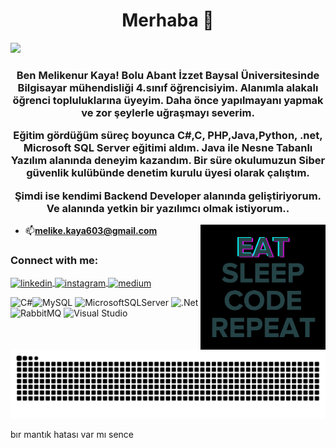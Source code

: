 

<h1 align="center">Merhaba 👋</h1>

![](https://komarev.com/ghpvc/?username=melikenrkaya&color=blue)

<h3 align="center">Ben Melikenur Kaya! Bolu Abant İzzet Baysal Üniversitesinde Bilgisayar mühendisliği 4.sınıf öğrencisiyim. Alanımla alakalı öğrenci topluluklarına üyeyim. Daha önce yapılmayanı yapmak ve zor şeylerle uğraşmayı severim.

Eğitim gördüğüm süreç boyunca   C#,C, PHP,Java,Python, .net, Microsoft SQL Server eğitimi aldım. Java ile Nesne Tabanlı Yazılım alanında deneyim kazandım. Bir süre okulumuzun Siber güvenlik kulübünde denetim kurulu üyesi olarak çalıştım.

Şimdi ise kendimi Backend Developer alanında geliştiriyorum. Ve alanında yetkin bir yazılımcı olmak istiyorum..</h3>


<img src="https://github.com/CagatayAkkas/CagatayAkkas/blob/main/img/EatSleepCodeRepeat.gif" alt="Coding" width=200 height=200 align="right">



- 📫**melike.kaya603@gmail.com**


<h3 align="left">Connect with me:</h3>
<p align="left">
  <a href="https://linkedin.com/in/melikenur-kaya" target="_blank">
    <img align="center" src="https://raw.githubusercontent.com/rahuldkjain/github-profile-readme-generator/master/src/images/icons/Social/linked-in-alt.svg" alt="linkedin" height="30" width="40" />
  </a>
  <a href="https://instagram.com/melikenr_kya" target="_blank">
    <img align="center" src="https://raw.githubusercontent.com/rahuldkjain/github-profile-readme-generator/master/src/images/icons/Social/instagram.svg" alt="instagram" height="30" width="40" />
  </a>
  <a href="https://medium.com/@melikenrkaya" target="_blank">
    <img align="center" src="https://cdn-icons-png.flaticon.com/512/2111/2111505.png" alt="medium" height="30" width="40" />
  </a>
</p>




<!--
<details>
  <summary>:zap: GitHub Stats</summary> 
-->
![C#](https://img.shields.io/badge/c%23-%23239120.svg?style=for-the-badge&logo=csharp&logoColor=white)![MySQL](https://img.shields.io/badge/mysql-%2300f.svg?style=for-the-badge&logo=mysql&logoColor=white)
![MicrosoftSQLServer](https://img.shields.io/badge/Microsoft%20SQL%20Server-CC2927?style=for-the-badge&logo=microsoft%20sql%20server&logoColor=white)
![.Net](https://img.shields.io/badge/.NET-5C2D91?style=for-the-badge&logo=.net&logoColor=white)
![RabbitMQ](https://img.shields.io/badge/Rabbitmq-FF6600?style=for-the-badge&logo=rabbitmq&logoColor=white)
![Visual Studio](https://img.shields.io/badge/Visual%20Studio-5C2D91.svg?style=for-the-badge&logo=visual-studio&logoColor=white)


![GitHub Contribution Graph (Dark)](https://github.com/melikenrkaya/melikenrkaya/blob/output/github-contribution-grid-snake-dark.svg)

 bır mantık hatası var mı sence
